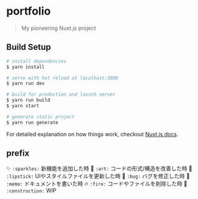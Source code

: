 # portfolio

> My pioneering Nuxt.js project

## Build Setup

``` bash
# install dependencies
$ yarn install

# serve with hot reload at localhost:3000
$ yarn run dev

# build for production and launch server
$ yarn run build
$ yarn start

# generate static project
$ yarn run generate
```

For detailed explanation on how things work, checkout [Nuxt.js docs](https://nuxtjs.org).

## prefix
✨ `:sparkles:` 新機能を追加した時
🎨 `:art:` コードの形式/構造を改善した時
💄 `:lipstick:` UIやスタイルファイルを更新した時
🐛 `:bug:` バグを修正した時
📝 `:memo:` ドキュメントを書いた時
🔥 `:fire:` コードやファイルを削除した時
🚧 `:construction:` WIP